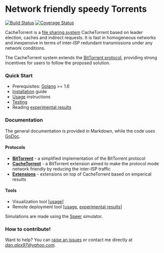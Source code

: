 # Network friendly speedy Torrents
[![Build Status](https://travis-ci.org/danalex97/Speer.svg?branch=master)](https://travis-ci.org/danalex97/nfsTorrent) [![Coverage Status](https://coveralls.io/repos/github/danalex97/nfsTorrent/badge.svg?branch=master)](https://coveralls.io/github/danalex97/nfsTorrent?branch=master)

CacheTorrent is a [file sharing system](https://en.wikipedia.org/wiki/File_sharing) CacheTorrent based on leader election, caches and indirect requests. It is fast in homogeneous networks and inexpensive in terms of inter-ISP redundant transmissions under any network conditions.

The CacheTorrent system extends the [BitTorrent protocol](https://en.wikipedia.org/wiki/BitTorrent), providing strong incentives for users to follow the proposed solution.

### Quick Start

- Prerequisites: [Golang](https://golang.org/) >= 1.6
- [Installation](docs/install.md) guide
- [Usage](docs/usage.md) instructions
- [Testing](docs/testing.md)
- Reading [experimental results](docs/results.md)

### Documentation

The general documentation is provided in Markdown, while the code uses [GoDoc](https://godoc.org/).

#### Protocols
  - **[BitTorrent](docs/torrent.md)** - a simplified implementation of the BitTorrent protocol
  - **[CacheTorrent](docs/cache.md)** - a BitTorrent extension aimed to make the protocol mode network friendly by reducing the inter-ISP traffic
  - **[Extensions](docs/extension.md)** - extensions on top of CacheTorrent based on emperical results

#### Tools
  - Visualization tool [[usage](docs/usage.md)]
  - Remote deployment tool [[usage](docs/usage.md), [experimental results](docs/results.md)]

Simulations are made using the [Speer](https://github.com/danalex97/Speer) simulator.

### How to contribute!
Want to help? You can [raise an issues](https://help.github.com/articles/creating-an-issue/) or contact me directly at *dan.alex97@yahoo.com*.
